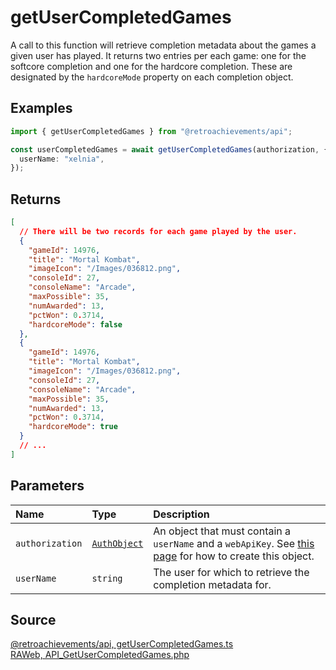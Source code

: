 # getUserCompletedGames

A call to this function will retrieve completion metadata about the games a given user has played. It returns two entries per each game: one for the softcore completion and one for the hardcore completion. These are designated by the `hardcoreMode` property on each completion object.

## Examples

```ts
import { getUserCompletedGames } from "@retroachievements/api";

const userCompletedGames = await getUserCompletedGames(authorization, {
  userName: "xelnia",
});
```

## Returns

```json
[
  // There will be two records for each game played by the user.
  {
    "gameId": 14976,
    "title": "Mortal Kombat",
    "imageIcon": "/Images/036812.png",
    "consoleId": 27,
    "consoleName": "Arcade",
    "maxPossible": 35,
    "numAwarded": 13,
    "pctWon": 0.3714,
    "hardcoreMode": false
  },
  {
    "gameId": 14976,
    "title": "Mortal Kombat",
    "imageIcon": "/Images/036812.png",
    "consoleId": 27,
    "consoleName": "Arcade",
    "maxPossible": 35,
    "numAwarded": 13,
    "pctWon": 0.3714,
    "hardcoreMode": true
  }
  // ...
]
```

## Parameters

| Name            | Type                                        | Description                                                                                                                  |
| :-------------- | :------------------------------------------ | :--------------------------------------------------------------------------------------------------------------------------- |
| `authorization` | [`AuthObject`](/v1/data-models/auth-object) | An object that must contain a `userName` and a `webApiKey`. See [this page](/getting-started) for how to create this object. |
| `userName`      | `string`                                    | The user for which to retrieve the completion metadata for.                                                                  |

## Source

[@retroachievements/api, getUserCompletedGames.ts](https://github.dev/RetroAchievements/api-js/blob/main/src/user/getUserCompletedGames.ts)  
[RAWeb, API_GetUserCompletedGames.php](https://github.dev/RetroAchievements/RAWeb/blob/master/public/API/API_GetUserCompletedGames.php)

